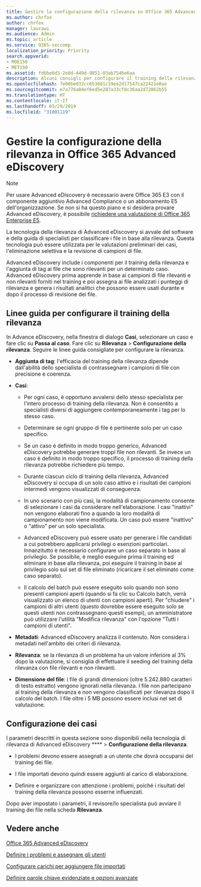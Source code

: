 ```yaml
---
title: Gestire la configurazione della rilevanza in Office 365 Advanced eDiscovery
ms.author: chrfox
author: chrfox
manager: laurawi
ms.audience: Admin
ms.topic: article
ms.service: O365-seccomp
localization_priority: Priority
search.appverid:
- MOE150
- MET150
ms.assetid: fd6be6d3-2e8d-449d-9851-03ab7546e6aa
description: Alcuni consigli per configurare il training della rilevanza in Office 365 Advanced eDiscovery per classificare i file in base alla rilevanza e generare risultati analitici.
ms.openlocfilehash: 7e06be032cc653681c19ee2d17547ca22421e0ae
ms.sourcegitcommit: e7a776a04ef6ed5e287a33cfdc36aa2d72862b55
ms.translationtype: HT
ms.contentlocale: it-IT
ms.lasthandoff: 03/29/2019
ms.locfileid: "31001119"
---
```

# <a name="manage-relevance-setup-in-office-365-advanced-ediscovery"></a>Gestire la configurazione della rilevanza in Office 365 Advanced eDiscovery

> [!NOTE]
> Per usare Advanced eDiscovery è necessario avere Office 365 E3 con il componente aggiuntivo Advanced Compliance o un abbonamento E5 dell'organizzazione. Se non si ha questo piano e si desidera provare Advanced eDiscovery, è possibile [richiedere una valutazione di Office 365 Enterprise E5](https://go.microsoft.com/fwlink/p/?LinkID=698279). 
  
 La tecnologia della rilevanza di Advanced eDiscovery si avvale del software e della guida di specialisti per classificare i file in base alla rilevanza. Questa tecnologia può essere utilizzata per le valutazioni preliminari dei casi, l'eliminazione selettiva e la revisione di campioni di file. 
  
 Advanced eDiscovery include i componenti per il training della rilevanza e l'aggiunta di tag ai file che sono rilevanti per un determinato caso. Advanced eDiscovery prima apprende in base ai campioni di file rilevanti e non rilevanti forniti nel training e poi assegna ai file analizzati i punteggi di rilevanza e genera i risultati analitici che possono essere usati durante e dopo il processo di revisione dei file. 
  
## <a name="guidelines-for-setting-up-relevance-training"></a>Linee guida per configurare il training della rilevanza

 In Advance eDiscovery, nella finestra di dialogo **Casi**, selezionare un caso e fare clic su **Passa al caso**. Fare clic su **Rilevanza** \> **Configurazione della rilevanza**. Seguire le linee guida consigliate per configurare la rilevanza. 
  
- **Aggiunta di tag**: l'efficacia del training della rilevanza dipende dall'abilità dello specialista di contrassegnare i campioni di file con precisione e coerenza.
    
- **Casi**: 
    
  - Per ogni caso, è opportuno avvalersi dello stesso specialista per l'intero processo di training della rilevanza. Non è consentito a specialisti diversi di aggiungere contemporaneamente i tag per lo stesso caso.
    
  - Determinare se ogni gruppo di file è pertinente solo per un caso specifico. 
    
  - Se un caso è definito in modo troppo generico, Advanced eDiscovery potrebbe generare troppi file non rilevanti. Se invece un caso è definito in modo troppo specifico, il processo di training della rilevanza potrebbe richiedere più tempo. 
    
  - Durante ciascun ciclo di training della rilevanza, Advanced eDiscovery si occupa di un solo caso attivo e i risultati dei campioni intermedi vengono visualizzati di conseguenza.
    
  - In uno scenario con più casi, la modalità di campionamento consente di selezionare i casi da considerare nell'elaborazione. I casi "inattivi" non vengono elaborati fino a quando la loro modalità di campionamento non viene modificata. Un caso può essere "inattivo" o "attivo" per un solo specialista.
    
  -  Advanced eDiscovery può essere usato per generare i file candidati a cui potrebbero applicarsi privilegi o esenzioni particolari. Innanzitutto è necessario configurare un caso separato in base al privilegio. Se possibile, è meglio eseguire prima il training ed eliminare in base alla rilevanza, poi eseguire il training in base al privilegio solo sul set di file eliminato (ricaricare il set eliminato come caso separato). 
    
  - Il calcolo del batch può essere eseguito solo quando non sono presenti campioni aperti (quando si fa clic su Calcolo batch, verrà visualizzato un elenco di utenti con campioni aperti). Per "chiudere" i campioni di altri utenti (questo dovrebbe essere eseguito solo se questi utenti non contrassegnano questi esempi), un amministratore può utilizzare l'utilità "Modifica rilevanza" con l'opzione "Tutti i campioni di utenti".
    
- **Metadati**: Advanced eDiscovery analizza il contenuto. Non considera i metadati nell'ambito dei criteri di rilevanza. 
    
- **Rilevanza**: se la rilevanza di un problema ha un valore inferiore al 3% dopo la valutazione, si consiglia di effettuare il seeding del training della rilevanza con file rilevanti e non rilevanti.
    
- **Dimensione del file**: i file di grandi dimensioni (oltre 5.242.880 caratteri di testo estratto) vengono ignorati nella rilevanza. I file non partecipano al training della rilevanza e non vengono classificati per rilevanza dopo il calcolo del batch. I file oltre i 5 MB possono essere inclusi nel set di valutazione.
    
## <a name="setting-up-case-issues"></a>Configurazione dei casi

I parametri descritti in questa sezione sono disponibili nella tecnologia di rilevanza di Advanced eDiscovery **** \> **Configurazione della rilevanza**. 
  
- I problemi devono essere assegnati a un utente che dovrà occuparsi del training dei file.
    
- I file importati devono quindi essere aggiunti al carico di elaborazione.
    
- Definire e organizzare con attenzione i problemi, poiché i risultati del training della rilevanza possono esserne influenzati.
    
Dopo aver impostato i parametri, il revisore/lo specialista può avviare il training dei file nella scheda **Rilevanza**. 
  
## <a name="see-also"></a>Vedere anche

[Office 365 Advanced eDiscovery](office-365-advanced-ediscovery.md)
  
[Definire i problemi e assegnare gli utenti](define-issues-and-assign-users.md)
  
[Configurare carichi per aggiungere file importati](set-up-loads-to-add-imported-files.md)
  
[Definire parole chiave evidenziate e opzioni avanzate](define-highlighted-keywords-and-advanced-options.md)

